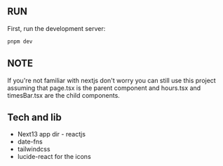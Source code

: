 

## RUN

First, run the development server:

```bash
pnpm dev
```

## NOTE

If you're not familiar with nextjs don't worry you can still use this project assuming that page.tsx is the parent component and hours.tsx and timesBar.tsx are the child components.

## Tech and lib 
* Next13 app dir - reactjs
* date-fns 
* tailwindcss
* lucide-react for the icons
